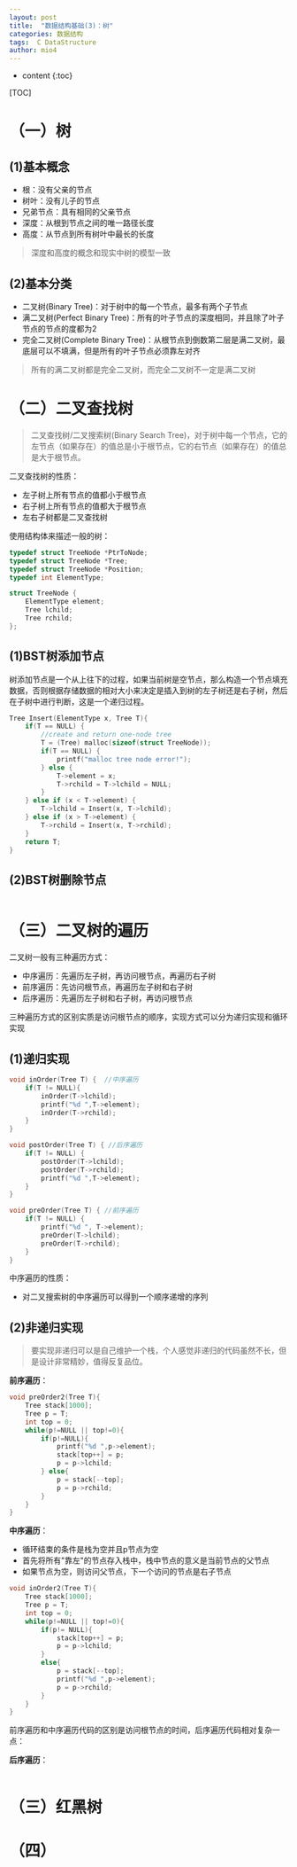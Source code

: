 ```yaml
---
layout: post
title:  "数据结构基础(3)：树"
categories: 数据结构
tags:  C DataStructure
author: mio4
---
```


* content
{:toc}




[TOC]


# （一）树
## (1)基本概念

 - 根：没有父亲的节点
 - 树叶：没有儿子的节点
 - 兄弟节点：具有相同的父亲节点
 - 深度：从根到节点之间的唯一路径长度
 - 高度：从节点到所有树叶中最长的长度

>深度和高度的概念和现实中树的模型一致

## (2)基本分类

 - 二叉树(Binary Tree)：对于树中的每一个节点，最多有两个子节点
 - 满二叉树(Perfect Binary Tree)：所有的叶子节点的深度相同，并且除了叶子节点的节点的度都为2
 - 完全二叉树(Complete Binary Tree)：从根节点到倒数第二层是满二叉树，最底层可以不填满，但是所有的叶子节点必须靠左对齐

>所有的满二叉树都是完全二叉树，而完全二叉树不一定是满二叉树


# （二）二叉查找树
> 二叉查找树/二叉搜索树(Binary Search Tree)，对于树中每一个节点，它的左节点（如果存在）的值总是小于根节点，它的右节点（如果存在）的值总是大于根节点。

二叉查找树的性质：

 - 左子树上所有节点的值都小于根节点
 - 右子树上所有节点的值都大于根节点
 - 左右子树都是二叉查找树

使用结构体来描述一般的树：

```c
typedef struct TreeNode *PtrToNode;
typedef struct TreeNode *Tree;
typedef struct TreeNode *Position;
typedef int ElementType;

struct TreeNode {
    ElementType element;
    Tree lchild;
    Tree rchild;
};
```

## (1)BST树添加节点
树添加节点是一个从上往下的过程，如果当前树是空节点，那么构造一个节点填充数据，否则根据存储数据的相对大小来决定是插入到树的左子树还是右子树，然后在子树中进行判断，这是一个递归过程。

```c 
Tree Insert(ElementType x, Tree T){
    if(T == NULL) {
        //create and return one-node tree
        T = (Tree) malloc(sizeof(struct TreeNode));
        if(T == NULL) {
            printf("malloc tree node error!");
        } else {
            T->element = x;
            T->rchild = T->lchild = NULL;
        }
    } else if (x < T->element) {
        T->lchild = Insert(x, T->lchild);
    } else if (x > T->element) {
        T->rchild = Insert(x, T->rchild);
    }
    return T;
}
```

## (2)BST树删除节点

```c 

```

# （三）二叉树的遍历
二叉树一般有三种遍历方式：

  - 中序遍历：先遍历左子树，再访问根节点，再遍历右子树
  - 前序遍历：先访问根节点，再遍历左子树和右子树
  - 后序遍历：先遍历左子树和右子树，再访问根节点

三种遍历方式的区别实质是访问根节点的顺序，实现方式可以分为递归实现和循环实现

## (1)递归实现

```c 
void inOrder(Tree T) {  //中序遍历
    if(T != NULL){
        inOrder(T->lchild);
        printf("%d ",T->element);
        inOrder(T->rchild);
    }
}

void postOrder(Tree T) { //后序遍历
    if(T != NULL) {
        postOrder(T->lchild);
        postOrder(T->rchild);
        printf("%d ",T->element);
    }
}

void preOrder(Tree T) { //前序遍历
    if(T != NULL) {
        printf("%d ", T->element);
        preOrder(T->lchild);
        preOrder(T->rchild);
    }
}
```

中序遍历的性质：

 - 对二叉搜索树的中序遍历可以得到一个顺序递增的序列

## (2)非递归实现

>要实现非递归可以是自己维护一个栈，个人感觉非递归的代码虽然不长，但是设计非常精妙，值得反复品位。

**前序遍历**：

```c 
void preOrder2(Tree T){
    Tree stack[1000];
    Tree p = T;
    int top = 0;
    while(p!=NULL || top!=0){
        if(p!=NULL){
            printf("%d ",p->element);
            stack[top++] = p;
            p = p->lchild;
        } else{
            p = stack[--top];
            p = p->rchild;
        }
    }
}
```


**中序遍历**：

 - 循环结束的条件是栈为空并且p节点为空
 - 首先将所有"靠左"的节点存入栈中，栈中节点的意义是当前节点的父节点
 - 如果节点为空，则访问父节点，下一个访问的节点是右子节点

```c 
void inOrder2(Tree T){
    Tree stack[1000];
    Tree p = T; 
    int top = 0;
    while(p!=NULL || top!=0){ 
        if(p!= NULL){
            stack[top++] = p;
            p = p->lchild;
        }
        else{
            p = stack[--top];
            printf("%d ",p->element);
            p = p->rchild;
        }
    }
}
```

前序遍历和中序遍历代码的区别是访问根节点的时间，后序遍历代码相对复杂一点：

**后序遍历**：

```c 

```

# （三）红黑树


# （四）